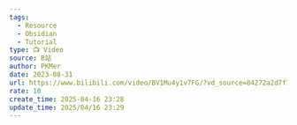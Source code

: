 ```yaml
---
tags:
  - Resource
  - Obsidian
  - Tutorial
type: 📺 Video
source: B站
author: PKMer
date: 2023-08-31
url: https://www.bilibili.com/video/BV1Mu4y1v7FG/?vd_source=84272a2d7f72158b38778819be5bc6ad
rate: 10
create_time: 2025-04-16 23:28
update_time: 2025/04/16 23:29
---
```

